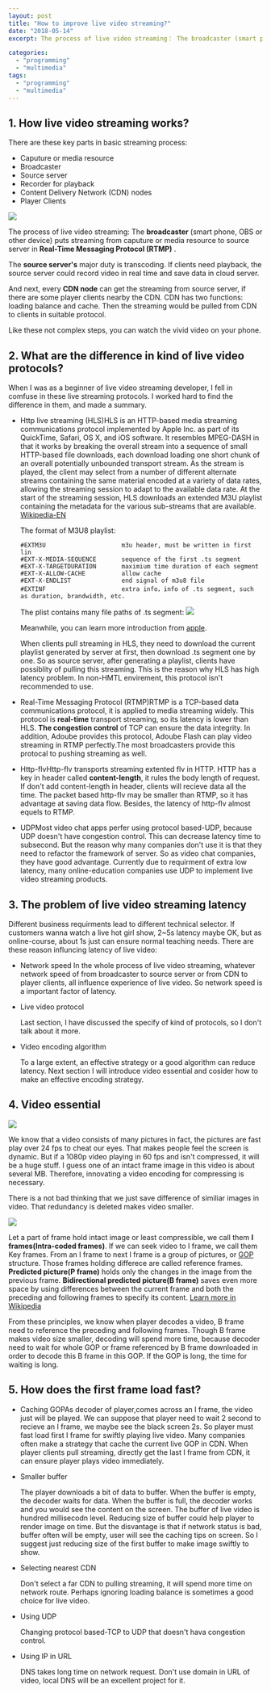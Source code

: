 ```yaml
---
layout: post
title: "How to improve live video streaming?"
date: "2018-05-14"
excerpt: The process of live video streaming： The broadcaster (smart phone, OBS or other device) puts streaming from caputure or media resource to source server in Real-Time Messaging Protocol (RTMP).

categories: 
  - "programming"
  - "multimedia"
tags:
  - "programming"
  - "multimedia"
---
```


## 1\. How live video streaming works?

There are these key parts in basic streaming process:

- Caputure or media resource
- Broadcaster
- Source server
- Recorder for playback
- Content Delivery Network (CDN) nodes
- Player Clients

![](/assets/img/images/streaming-structure-300x146.png)

The process of live video streaming: The **broadcaster** (smart phone, OBS or other device) puts streaming from caputure or media resource to source server in **Real-Time Messaging Protocol (RTMP)** .

The **source server's** major duty is transcoding. If clients need playback, the source server could record video in real time and save data in cloud server.

And next, every **CDN node** can get the streaming from source server, if there are some player clients nearby the CDN. CDN has two functions: loading balance and cache. Then the streaming would be pulled from CDN to clients in suitable protocol.

Like these not complex steps, you can watch the vivid video on your phone.

## 2\. What are the difference in kind of live video protocols?

When I was as a beginner of live video streaming developer, I fell in comfuse in these live streaming protocols. I worked hard to find the difference in them, and made a summary.

- Http live streaming (HLS)HLS is an HTTP-based media streaming communications protocol implemented by Apple Inc. as part of its QuickTime, Safari, OS X, and iOS software. It resembles MPEG-DASH in that it works by breaking the overall stream into a sequence of small HTTP-based file downloads, each download loading one short chunk of an overall potentially unbounded transport stream. As the stream is played, the client may select from a number of different alternate streams containing the same material encoded at a variety of data rates, allowing the streaming session to adapt to the available data rate. At the start of the streaming session, HLS downloads an extended M3U playlist containing the metadata for the various sub-streams that are available. [Wikipedia-EN](https://en.wikipedia.org/wiki/HTTP_Live_Streaming#cite_note-2)
    
    The format of M3U8 playlist:
    
    ```
    #EXTM3U                     m3u header, must be written in first lin
    #EXT-X-MEDIA-SEQUENCE       sequence of the first .ts segment
    #EXT-X-TARGETDURATION       maximium time duration of each segment
    #EXT-X-ALLOW-CACHE          allow cache
    #EXT-X-ENDLIST              end signal of m3u8 file 
    #EXTINF                     extra info，info of .ts segment, such as duration, brandwidth, etc.
    
    ```
    
    The plist contains many file paths of .ts segment: ![](/assets/img/images/1557224-a91914eb838992d7.jpg)
    
    Meanwhile, you can learn more introduction from [apple](https://developer.apple.com/library/content/documentation/NetworkingInternet/Conceptual/StreamingMediaGuide/Introduction/Introduction.html).
    
    When clients pull streaming in HLS, they need to download the current playlist generated by server at first, then download .ts segment one by one. So as source server, after generating a playlist, clients have possiblity of pulling this streaming. This is the reason why HLS has high latency problem. In non-HMTL envirement, this protocol isn't recommended to use.
- Real-Time Messaging Protocol (RTMP)RTMP is a TCP-based data communications protocol, it is applied to media streaming widely. This protocol is **real-time** transport streaming, so its latency is lower than HLS. **The congestion control** of TCP can ensure the data integrity. In addition, Adoube provides this protocol, Adoube Flash can play video streaming in RTMP perfectly.The most broadcasters provide this protocal to pushing streaming as well.
- Http-flvHttp-flv transports streaming extented flv in HTTP. HTTP has a key in header called **content-length**, it rules the body length of request. If don't add content-length in header, clients will recieve data all the time. The packet based http-flv may be smaller than RTMP, so it has advantage at saving data flow. Besides, the latency of http-flv almost equels to RTMP.
- UDPMost video chat apps perfer using protocol based-UDP, because UDP doesn't have congestion control. This can decrease latency time to subsecond. But the reason why many companies don't use it is that they need to refactor the framework of server. So as video chat companies, they have good advantage. Currently due to requirment of extra low latency, many online-education companies use UDP to implement live video streaming products.

## 3\. The problem of live video streaming latency

Different business requirments lead to different technical selector. If customers wanna watch a live hot girl show, 2~5s latency maybe OK, but as online-course, about 1s just can ensure normal teaching needs. There are these reason influncing latency of live video:

- Network speed In the whole process of live video streaming, whatever network speed of from broadcaster to source server or from CDN to player clients, all influence experience of live video. So network speed is a important factor of latency.
- Live video protocol
    
    Last section, I have discussed the specify of kind of protocols, so I don't talk about it more.
- Video encoding algorithm
    
    To a large extent, an effective strategy or a good algorithm can reduce latency. Next section I will introduce video essential and cosider how to make an effective encoding strategy.

## 4\. Video essential

![](/assets/img/images/1557224-aae5b986ecab60ab.jpg)

We know that a video consists of many pictures in fact, the pictures are fast play over 24 fps to cheat our eyes. That makes people feel the screen is dynamic. But if a 1080p video playing in 60 fps and isn't compressed, it will be a huge stuff. I guess one of an intact frame image in this video is about several MB. Therefore, innovating a video encoding for compressing is necessary.

There is a not bad thinking that we just save difference of similiar images in video. That redundancy is deleted makes video smaller.

![](/assets/img/images/1557224-db58d985e4b82af6.jpg)

Let a part of frame hold intact image or least compressible, we call them **I frames(Intra-coded frames)**. If we can seek video to I frame, we call them Key frames. From an I frame to next I frame is a group of pictures, or [GOP](https://en.wikipedia.org/wiki/Group_of_pictures) structure. Those frames holding differece are called reference frames. **Predicted picture(P frame)** holds only the changes in the image from the previous frame. **Bidirectional predicted picture(B frame)** saves even more space by using differences between the current frame and both the preceding and following frames to specify its content. [Learn more in Wikipedia](https://en.wikipedia.org/wiki/Video_compression_picture_types)

From these principles, we know when player decodes a video, B frame need to reference the preceding and following frames. Though B frame makes video size smaller, decoding will spend more time, because decoder need to wait for whole GOP or frame referenced by B frame downloaded in order to decode this B frame in this GOP. If the GOP is long, the time for waiting is long.

## 5\. How does the first frame load fast?

- Caching GOPAs decoder of player,comes across an I frame, the video just will be played. We can suppose that player need to wait 2 second to recieve an I frame, we maybe see the black screen 2s. So player must fast load first I frame for swiftly playing live video. Many companies often make a strategy that cache the current live GOP in CDN. When player clients pull streaming, directly get the last I frame from CDN, it can ensure player plays video immediately.
- Smaller buffer
    
    The player downloads a bit of data to buffer. When the buffer is empty, the decoder waits for data. When the buffer is full, the decoder works and you would see the content on the screen. The buffer of live video is hundred millisecodn level. Reducing size of buffer could help player to render image on time. But the disvantage is that if network status is bad, buffer often will be empty, user will see the caching tips on screen. So I suggest just reducing size of the first buffer to make image swiftly to show.
- Selecting nearest CDN
    
    Don't select a far CDN to pulling streaming, it will spend more time on network route. Perhaps ignoring loading balance is sometimes a good choice for live video.
- Using UDP
    
    Changing protocol based-TCP to UDP that doesn't hava congestion control.
- Using IP in URL
    
    DNS takes long time on network request. Don't use domain in URL of video, local DNS will be an excellent project for it.
